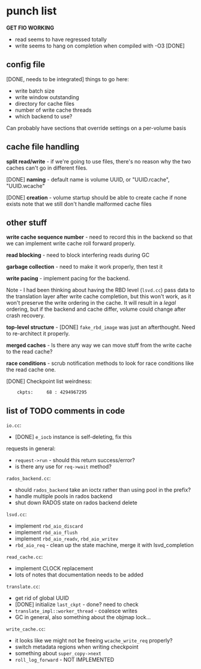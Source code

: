# punch list

**GET FIO WORKING**
- read seems to have regressed totally
- write seems to hang on completion when compiled with -O3
[DONE]

## config file
[DONE, needs to be integrated]
things to go here:
- write batch size
- write window outstanding
- directory for cache files
- number of write cache threads
- which backend to use?

Can probably have sections that override settings on a per-volume basis

## cache file handling

**split read/write** - if we're going to use files, there's no reason why the two caches can't go in different files.

[DONE] **naming** - default name is volume UUID, or "UUID.rcache", "UUID.wcache"

[DONE] **creation** - volume startup should be able to create cache if none exists
note that we still don't handle malformed cache files

## other stuff

**write cache sequence number** - need to record this in the backend so that we can implement write cache roll forward properly.

**read blocking** - need to block interfering reads during GC 

**garbage collection** - need to make it work properly, then test it

**write pacing** - implement pacing for the backend.

Note - I had been thinking about having the RBD level (`lsvd.cc`) pass data to the translation layer after write cache completion, but this won't work, as it won't preserve the write ordering in the cache. It will result in a *legal* ordering, but if the backend and cache differ, volume could change after crash recovery.

**top-level structure** - [DONE] `fake_rbd_image` was just an
afterthought. Need to re-architect it properly.

**merged caches** - Is there any way we can move stuff from the write cache to the read cache? 

**race conditions** - scrub notification methods to look for race conditions like the read cache one.

[DONE] Checkpoint list weirdness:
```
    ckpts:     68 : 4294967295
```

## list of TODO comments in code

`io.cc`:
- [DONE] `e_iocb` instance is self-deleting, fix this

requests in general:
- `request->run` - should this return success/error?
- is there any use for `req->wait` method?

`rados_backend.cc`:
- should `rados_backend` take an ioctx rather than using pool in the prefix?
- handle multiple pools in rados backend
- shut down RADOS state on rados backend delete

`lsvd.cc`:
- implement `rbd_aio_discard`
- implement `rbd_aio_flush`
- implement `rbd_aio_readv`, `rbd_aio_writev`
- `rbd_aio_req` - clean up the state machine, merge it with lsvd_completion

`read_cache.cc`:
- implement CLOCK replacement
- lots of notes that documentation needs to be added

`translate.cc`:
- get rid of global UUID
- [DONE] initialize `last_ckpt` - done? need to check
- `translate_impl::worker_thread` - coalesce writes
- GC in general, also something about the objmap lock...

`write_cache.cc`:
- it looks like we might not be freeing `wcache_write_req` properly?
- switch metadata regions when writing checkpoint
- something about `super_copy->next`
- `roll_log_forward` - NOT IMPLEMENTED 
